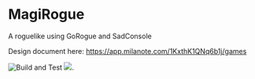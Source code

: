 # MagiRogue
A roguelike using GoRogue and SadConsole

Design document here:
https://app.milanote.com/1KxthK1QNq6b1j/games

![Build and Test](https://github.com/Sofistico/MagiRogue/workflows/Build%20and%20Test/badge.svg) [![](https://tokei.rs/b1/github/XAMPPRocky/tokei)](https://github.com/Sofistico/MagiRogue).
